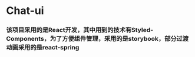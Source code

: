 # Chat-ui
### 该项目采用的是React开发，其中用到的技术有Styled-Components，为了方便组件管理，采用的是storybook，部分过渡动画采用的是react-spring
